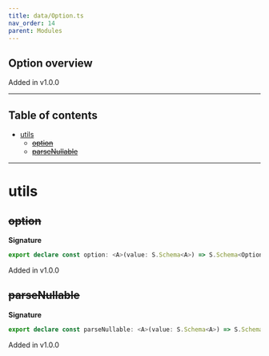 ```yaml
---
title: data/Option.ts
nav_order: 14
parent: Modules
---
```


## Option overview

Added in v1.0.0

---

<h2 class="text-delta">Table of contents</h2>

- [utils](#utils)
  - [~~option~~](#option)
  - [~~parseNullable~~](#parsenullable)

---

# utils

## ~~option~~

**Signature**

```ts
export declare const option: <A>(value: S.Schema<A>) => S.Schema<Option<A>>
```

Added in v1.0.0

## ~~parseNullable~~

**Signature**

```ts
export declare const parseNullable: <A>(value: S.Schema<A>) => S.Schema<Option<A>>
```

Added in v1.0.0
